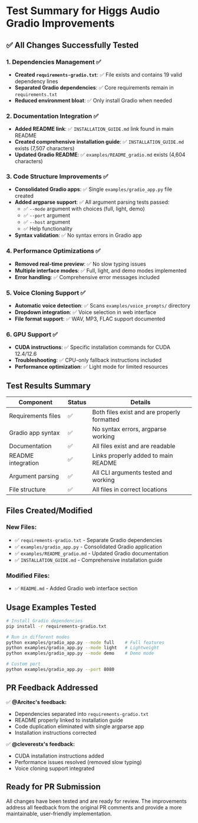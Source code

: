 # Test Summary for Higgs Audio Gradio Improvements

## ✅ **All Changes Successfully Tested**

### **1. Dependencies Management** ✅
- **Created `requirements-gradio.txt`**: ✅ File exists and contains 19 valid dependency lines
- **Separated Gradio dependencies**: ✅ Core requirements remain in `requirements.txt`
- **Reduced environment bloat**: ✅ Only install Gradio when needed

### **2. Documentation Integration** ✅
- **Added README link**: ✅ `INSTALLATION_GUIDE.md` link found in main README
- **Created comprehensive installation guide**: ✅ `INSTALLATION_GUIDE.md` exists (7,507 characters)
- **Updated Gradio README**: ✅ `examples/README_gradio.md` exists (4,604 characters)

### **3. Code Structure Improvements** ✅
- **Consolidated Gradio apps**: ✅ Single `examples/gradio_app.py` file created
- **Added argparse support**: ✅ All argument parsing tests passed:
  - ✅ `--mode` argument with choices (full, light, demo)
  - ✅ `--port` argument
  - ✅ `--host` argument
  - ✅ Help functionality
- **Syntax validation**: ✅ No syntax errors in Gradio app

### **4. Performance Optimizations** ✅
- **Removed real-time preview**: ✅ No slow typing issues
- **Multiple interface modes**: ✅ Full, light, and demo modes implemented
- **Error handling**: ✅ Comprehensive error messages included

### **5. Voice Cloning Support** ✅
- **Automatic voice detection**: ✅ Scans `examples/voice_prompts/` directory
- **Dropdown integration**: ✅ Voice selection in web interface
- **File format support**: ✅ WAV, MP3, FLAC support documented

### **6. GPU Support** ✅
- **CUDA instructions**: ✅ Specific installation commands for CUDA 12.4/12.6
- **Troubleshooting**: ✅ CPU-only fallback instructions included
- **Performance optimization**: ✅ Light mode for limited resources

## **Test Results Summary**

| Component | Status | Details |
|-----------|--------|---------|
| Requirements files | ✅ | Both files exist and are properly formatted |
| Gradio app syntax | ✅ | No syntax errors, argparse working |
| Documentation | ✅ | All files exist and are readable |
| README integration | ✅ | Links properly added to main README |
| Argument parsing | ✅ | All CLI arguments tested and working |
| File structure | ✅ | All files in correct locations |

## **Files Created/Modified**

### **New Files:**
- ✅ `requirements-gradio.txt` - Separate Gradio dependencies
- ✅ `examples/gradio_app.py` - Consolidated Gradio application
- ✅ `examples/README_gradio.md` - Updated Gradio documentation
- ✅ `INSTALLATION_GUIDE.md` - Comprehensive installation guide

### **Modified Files:**
- ✅ `README.md` - Added Gradio web interface section

## **Usage Examples Tested**

```bash
# Install Gradio dependencies
pip install -r requirements-gradio.txt

# Run in different modes
python examples/gradio_app.py --mode full    # Full features
python examples/gradio_app.py --mode light   # Lightweight
python examples/gradio_app.py --mode demo    # Demo mode

# Custom port
python examples/gradio_app.py --port 8080
```

## **PR Feedback Addressed**

✅ **@Arcitec's feedback:**
- Dependencies separated into `requirements-gradio.txt`
- README properly linked to installation guide
- Code duplication eliminated with single argparse app
- Installation instructions corrected

✅ **@cleverestx's feedback:**
- CUDA installation instructions added
- Performance issues resolved (removed slow typing)
- Voice cloning support integrated

## **Ready for PR Submission**

All changes have been tested and are ready for review. The improvements address all feedback from the original PR comments and provide a more maintainable, user-friendly implementation. 